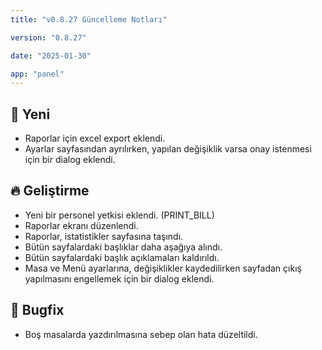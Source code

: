```yaml
---
title: "v0.8.27 Güncelleme Notları"

version: "0.8.27"

date: "2025-01-30"

app: "panel"
---
```

## 🚀 Yeni

- Raporlar için excel export eklendi.
- Ayarlar sayfasından ayrılırken, yapılan değişiklik varsa onay istenmesi için bir dialog eklendi.


## 🔥 Geliştirme

- Yeni bir personel yetkisi eklendi. (PRINT_BILL)
- Raporlar ekranı düzenlendi.
- Raporlar, istatistikler sayfasına taşındı.
- Bütün sayfalardaki başlıklar daha aşağıya alındı.
- Bütün sayfalardaki başlık açıklamaları kaldırıldı.
- Masa ve Menü ayarlarına, değişiklikler kaydedilirken sayfadan çıkış yapılmasını engellemek için bir dialog eklendi.

## 🐛 Bugfix

- Boş masalarda yazdırılmasına sebep olan hata düzeltildi.


